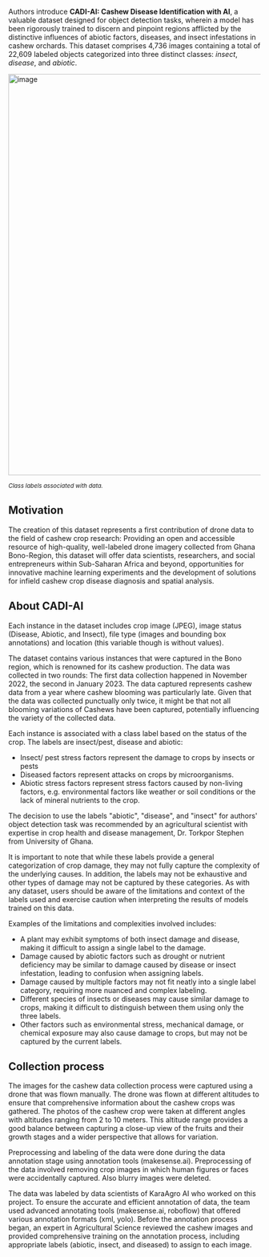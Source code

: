 Authors introduce **CADI-AI: Cashew Disease Identification with AI**, a valuable dataset designed for object detection tasks, wherein a model has been rigorously trained to discern and pinpoint regions afflicted by the distinctive influences of abiotic factors, diseases, and insect infestations in cashew orchards. This dataset comprises 4,736 images containing a total of 22,609 labeled objects categorized into three distinct classes: *insect*, *disease*, and *abiotic*.

<img src="https://i.ibb.co/KwDCWhd/Screenshot-2023-10-26-180757.png" alt="image" width="800">

<span style="font-size: smaller; font-style: italic;">Class labels associated with data.</span>

## Motivation

The creation of this dataset represents a first contribution of drone data to the field of cashew crop research: Providing an open and accessible resource of high-quality, well-labeled drone imagery collected from Ghana Bono-Region, this dataset will offer data scientists, researchers, and social entrepreneurs within Sub-Saharan Africa and beyond, opportunities for innovative machine learning experiments and the development of solutions for infield cashew crop disease diagnosis and spatial analysis.

## About CADI-AI

Each instance in the dataset includes crop image (JPEG), image status (Disease, Abiotic, and Insect), file type (images and bounding box annotations) and location (this variable though is without values).

The dataset contains various instances that were captured in the Bono region, which is renowned for its cashew production. The data was collected in two rounds: The first data collection happened in November 2022, the second in January 2023. The data captured represents cashew data from a year where cashew blooming was particularly late. Given that the data was collected punctually only twice, it might be that not all blooming variations of Cashews have been captured, potentially influencing the variety of the collected data.

Each instance is associated with a class label based on the status of the crop. The labels are insect/pest, disease and abiotic:
- Insect/ pest stress factors represent the damage to crops by insects or pests
- Diseased factors represent attacks on crops by microorganisms.
- Abiotic stress factors represent stress factors caused by non-living factors, e.g. environmental factors like weather or soil conditions or the lack of mineral nutrients to the crop.

The decision to use the labels "abiotic", "disease", and "insect" for authors' object detection task was recommended by an agricultural scientist with expertise in crop health and disease management, Dr. Torkpor Stephen from University of Ghana.

It is important to note that while these labels provide a general categorization of crop damage, they may not fully capture the complexity of the underlying causes. In addition, the labels may not be exhaustive and other types of damage may not be captured by these categories. As with any dataset, users should be aware of the limitations and context of the labels used and exercise caution when interpreting the results of models trained on this data.

Examples of the limitations and complexities involved includes:
- A plant may exhibit symptoms of both insect damage and disease, making it difficult to assign a single label to the damage.
- Damage caused by abiotic factors such as drought or nutrient deficiency may be similar to damage caused by disease or insect infestation, leading to confusion when assigning labels.
- Damage caused by multiple factors may not fit neatly into a single label category, requiring more nuanced and complex labeling.
- Different species of insects or diseases may cause similar damage to crops, making it difficult to distinguish between them using only the three labels.
- Other factors such as environmental stress, mechanical damage, or chemical exposure may also cause damage to crops, but may not be captured by the current labels.

## Collection process

The images for the cashew data collection process were captured using a drone that was flown manually. The drone was flown at different altitudes to ensure that comprehensive information about the cashew crops was gathered. The photos of the cashew crop were taken at different angles with altitudes ranging from 2 to 10 meters. This altitude range provides a good balance between capturing a close-up view of the fruits and their growth stages and a wider perspective that allows for variation.

Preprocessing and labeling of the data were done during the data annotation stage using annotation tools (makesense.ai). Preprocessing of the data involved removing crop images in which human figures or faces were accidentally captured. Also blurry images were deleted.

The data was labeled by data scientists of KaraAgro AI who worked on this project. To ensure the accurate and efficient annotation of data, the team used advanced annotating tools (makesense.ai, roboflow) that offered various annotation formats (xml, yolo). Before the annotation process began, an expert in Agricultural Science reviewed the cashew images and provided comprehensive training on the annotation process, including appropriate labels (abiotic, insect, and diseased) to assign to each image.
